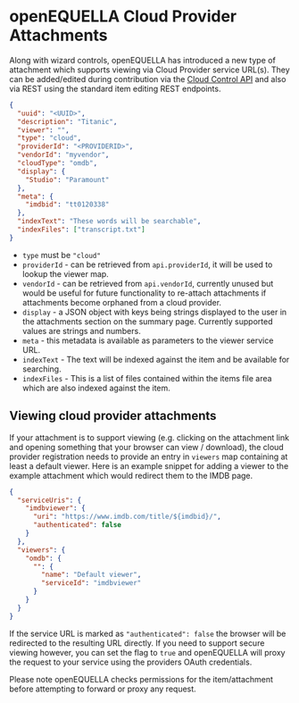 # openEQUELLA Cloud Provider Attachments

Along with wizard controls, openEQUELLA has introduced a new type of attachment which supports viewing via Cloud Provider service URL(s). They can be added/edited during contribution via the [Cloud Control API](../controls.d.ts) and also via REST using the standard item editing REST endpoints.

```json
{
  "uuid": "<UUID>",
  "description": "Titanic",
  "viewer": "",
  "type": "cloud",
  "providerId": "<PROVIDERID>",
  "vendorId": "myvendor",
  "cloudType": "omdb",
  "display": {
    "Studio": "Paramount"
  },
  "meta": {
    "imdbid": "tt0120338"
  },
  "indexText": "These words will be searchable",
  "indexFiles": ["transcript.txt"]
}
```

- `type` must be `"cloud"`
- `providerId` - can be retrieved from `api.providerId`, it will be used to lookup the viewer map.
- `vendorId` - can be retrieved from `api.vendorId`, currently unused but would be useful for future functionality to re-attach attachments if attachments become orphaned from a cloud provider.
- `display` - a JSON object with keys being strings displayed to the user in the attachments section on the summary page. Currently supported values are strings and numbers.
- `meta` - this metadata is available as parameters to the viewer service URL.
- `indexText` - The text will be indexed against the item and be available for searching.
- `indexFiles` - This is a list of files contained within the items file area which are also indexed against the item.

## Viewing cloud provider attachments

If your attachment is to support viewing (e.g. clicking on the attachment link and opening something that your browser can view / download), the cloud provider registration needs to provide an entry in `viewers` map containing at least a default viewer. Here is an example snippet for adding a viewer to the example attachment which would redirect them to the IMDB page.

```json
{
  "serviceUris": {
    "imdbviewer": {
      "uri": "https://www.imdb.com/title/${imdbid}/",
      "authenticated": false
    }
  },
  "viewers": {
    "omdb": {
      "": {
        "name": "Default viewer",
        "serviceId": "imdbviewer"
      }
    }
  }
}
```

If the service URL is marked as `"authenticated": false` the browser will be redirected to the resulting URL directly. If you need to support secure viewing however, you can set the flag to `true` and openEQUELLA will proxy the request to your service using the providers OAuth credentials.

Please note openEQUELLA checks permissions for the item/attachment before attempting to forward or proxy any request.
